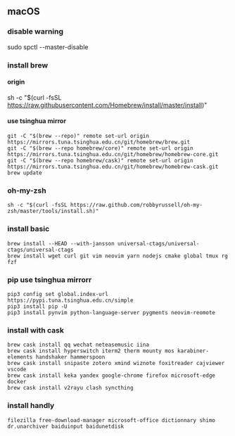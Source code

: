 ## macOS

### disable warning
sudo spctl --master-disable

### install brew
#### origin
sh -c "$(curl -fsSL https://raw.githubusercontent.com/Homebrew/install/master/install)"
#### use tsinghua mirror
```
git -C "$(brew --repo)" remote set-url origin https://mirrors.tuna.tsinghua.edu.cn/git/homebrew/brew.git
git -C "$(brew --repo homebrew/core)" remote set-url origin https://mirrors.tuna.tsinghua.edu.cn/git/homebrew/homebrew-core.git
git -C "$(brew --repo homebrew/cask)" remote set-url origin https://mirrors.tuna.tsinghua.edu.cn/git/homebrew/homebrew-cask.git
brew update
```

### oh-my-zsh
```
sh -c "$(curl -fsSL https://raw.github.com/robbyrussell/oh-my-zsh/master/tools/install.sh)"
```
### install basic
```
brew install --HEAD --with-jansson universal-ctags/universal-ctags/universal-ctags
brew install wget curl git vim neovim yarn nodejs cmake global tmux rg fzf
```
### pip use tsinghua mirrorr
```
pip3 config set global.index-url https://pypi.tuna.tsinghua.edu.cn/simple
pip3 install pip -U
pip3 install pynvim python-language-server pygments neovim-reomote
```
### install with cask
```
brew cask install qq wechat neteasemusic iina
brew cask install hyperswitch iterm2 therm mounty mos karabiner-elements handshaker hammerspoon
brew cask install snipaste zotero xmind wiznote foxitreader cajviewer vscode
brew cask install keka yandex google-chrome firefox microsoft-edge docker
brew cask install v2rayu clash syncthing
```
### install handly
```
filezilla free-download-manager microsoft-office dictionnary shimo dr.unarchiver baiduinput baidunetdisk
```

